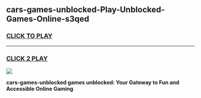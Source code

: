 
## cars-games-unblocked-Play-Unblocked-Games-Online-s3qed
<h3>
<a href="https://premium76.site?title=cars-games-unblocked&ref=25A">CLICK TO PLAY</a></h3>
<hr>

<h3>
<a href="https://premium76.site?title=cars-games-unblocked&ref=25A">CLICK 2 PLAY</a>
  
</h3>

<a href="https://premium76.site?title=cars-games-unblocked&ref=25A"><img src="https://clearcache.store/games.png"></a>


**cars-games-unblocked games unblocked: Your Gateway to Fun and Accessible Online Gaming**
